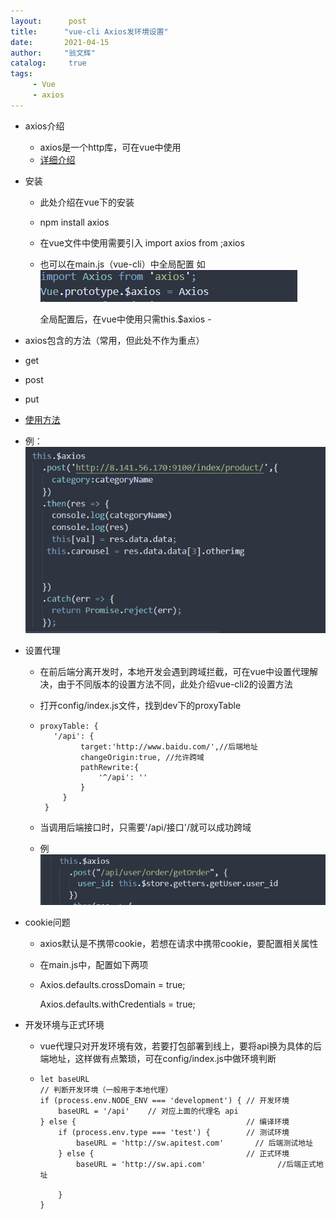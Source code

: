 ```yaml
---
layout:      post
title:      "vue-cli Axios发环境设置"
date:       2021-04-15
author:     "翁文辉"
catalog:     true
tags:
     - Vue
     - axios
---
```


- axios介绍
  - axios是一个http库，可在vue中使用
  - [详细介绍](https://www.cnblogs.com/xiugeng/p/10771686.html)

- 安装

  - 此处介绍在vue下的安装

  - npm install axios

  - 在vue文件中使用需要引入  import axios from ;axios

  - 也可以在main.js（vue-cli）中全局配置  如![](images/main.png)

     全局配置后，在vue中使用只需this.$axios	-

-  axios包含的方法（常用，但此处不作为重点）

  - get
  
  - post  
  
  - put
  
  - [使用方法](https://www.kancloud.cn/yunye/axios/234845)
  
    
  
  - 例： ![](images/example.png)
  
- 设置代理

  - 在前后端分离开发时，本地开发会遇到跨域拦截，可在vue中设置代理解决，由于不同版本的设置方法不同，此处介绍vue-cli2的设置方法

  - 打开config/index.js文件，找到dev下的proxyTable

  - ```vue
    proxyTable: {
       '/api': {
             target:'http://www.baidu.com/',//后端地址
             changeOrigin:true, //允许跨域
             pathRewrite:{
                 '^/api': '' 
             }
         }
     }
    ```

  - 当调用后端接口时，只需要'/api/接口'/就可以成功跨域

  - 例  ![](images/api.png)

- cookie问题

  - axios默认是不携带cookie，若想在请求中携带cookie，要配置相关属性

  - 在main.js中，配置如下两项

  - Axios.defaults.crossDomain = true;

    Axios.defaults.withCredentials  = true;

- 开发环境与正式环境

  - vue代理只对开发环境有效，若要打包部署到线上，要将api换为具体的后端地址，这样做有点繁琐，可在config/index.js中做环境判断

  - ```
    let baseURL
    // 判断开发环境（一般用于本地代理）
    if (process.env.NODE_ENV === 'development') { // 开发环境
        baseURL = '/api'    // 对应上面的代理名 api
    } else {                                      // 编译环境
        if (process.env.type === 'test') {        // 测试环境
            baseURL = 'http://sw.apitest.com'       // 后端测试地址
        } else {                                  // 正式环境
            baseURL = 'http://sw.api.com'                //后端正式地址
            
        }
    }
    ```